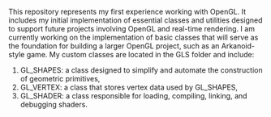 This repository represents my first experience working with OpenGL. It includes my initial implementation of essential classes and utilities designed to support future projects involving OpenGL and real-time rendering. I am currently working on the implementation of basic classes that will serve as the foundation for building a larger OpenGL project, such as an Arkanoid-style game. My custom classes are located in the GLS folder and include:

1. GL_SHAPES: a class designed to simplify and automate the construction of geometric primitives,
2. GL_VERTEX: a class that stores vertex data used by GL_SHAPES,
3. GL_SHADER: a class responsible for loading, compiling, linking, and debugging shaders.

